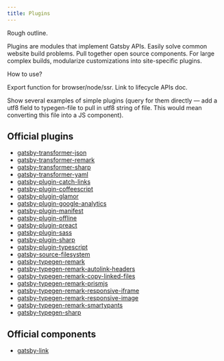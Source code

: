 ```yaml
---
title: Plugins
---
```


Rough outline.

Plugins are modules that implement Gatsby APIs. Easily solve common
website build problems. Pull together open source components. For large
complex builds, modularize customizations into site-specific plugins.

How to use?

Export function for browser/node/ssr. Link to lifecycle APIs doc.

Show several examples of simple plugins (query for them directly — add a
utf8 field to typegen-file to pull in utf8 string of file. This would
mean converting this file into a JS component).

## Official plugins

* [gatsby-transformer-json](/docs/packages/gatsby-transformer-json/)
* [gatsby-transformer-remark](/docs/packages/gatsby-transformer-remark/)
* [gatsby-transformer-sharp](/docs/packages/gatsby-transformer-sharp/)
* [gatsby-transformer-yaml](/docs/packages/gatsby-transformer-yaml/)
* [gatsby-plugin-catch-links](/docs/packages/gatsby-plugin-catch-links/)
* [gatsby-plugin-coffeescript](/docs/packages/gatsby-plugin-coffeescript/)
* [gatsby-plugin-glamor](/docs/packages/gatsby-plugin-glamor/)
* [gatsby-plugin-google-analytics](/docs/packages/gatsby-plugin-google-analytics/)
* [gatsby-plugin-manifest](/docs/packages/gatsby-plugin-manifest/)
* [gatsby-plugin-offline](/docs/packages/gatsby-plugin-offline/)
* [gatsby-plugin-preact](/docs/packages/gatsby-plugin-preact/)
* [gatsby-plugin-sass](/docs/packages/gatsby-plugin-sass/)
* [gatsby-plugin-sharp](/docs/packages/gatsby-plugin-sharp/)
* [gatsby-plugin-typescript](/docs/packages/gatsby-plugin-typescript/)
* [gatsby-source-filesystem](/docs/packages/gatsby-source-filesystem/)
* [gatsby-typegen-remark](/docs/packages/gatsby-typegen-remark/)
* [gatsby-typegen-remark-autolink-headers](/docs/packages/gatsby-typegen-remark-autolink-headers/)
* [gatsby-typegen-remark-copy-linked-files](/docs/packages/gatsby-typegen-remark-copy-linked-files/)
* [gatsby-typegen-remark-prismjs](/docs/packages/gatsby-typegen-remark-prismjs/)
* [gatsby-typegen-remark-responsive-iframe](/docs/packages/gatsby-typegen-remark-responsive-iframe/)
* [gatsby-typegen-remark-responsive-image](/docs/packages/gatsby-typegen-remark-responsive-image/)
* [gatsby-typegen-remark-smartypants](/docs/packages/gatsby-typegen-remark-smartypants/)
* [gatsby-typegen-sharp](/docs/packages/gatsby-typegen-sharp/)

## Official components

* [gatsby-link](/docs/packages/gatsby-link/)
